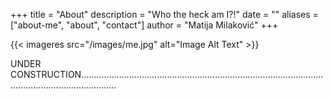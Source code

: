 +++
title = "About"
description = "Who the heck am I?!"
date = ""
aliases = ["about-me", "about", "contact"]
author = "Matija Milaković"
+++


{{< imageres src="/images/me.jpg" alt="Image Alt Text" >}}


UNDER CONSTRUCTION..........................................................................................................................................